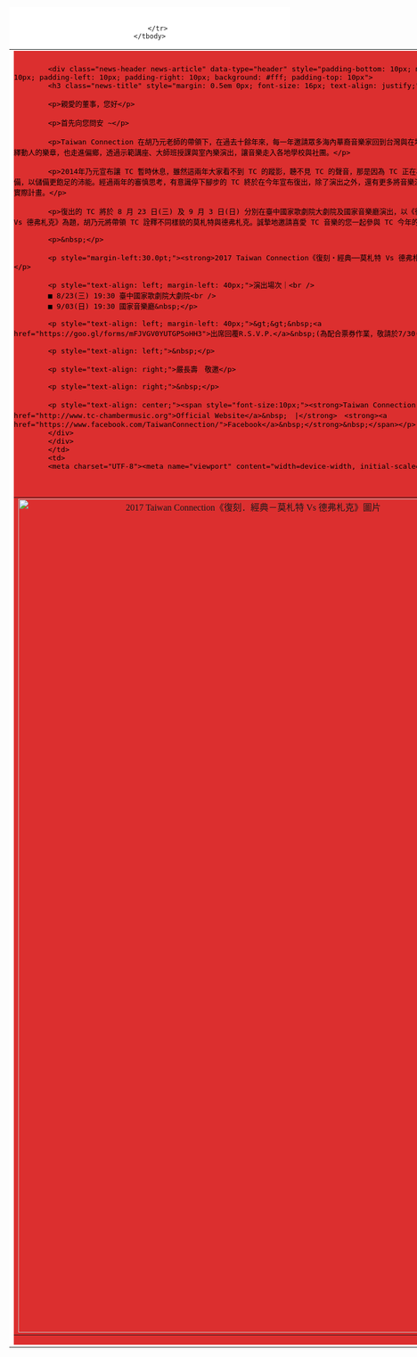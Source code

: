 <html>
<head>
<div align="center" class="news-background" data-type="background" style="background-color: #ffffff">
<div>&nbsp;</div>

<table border="0" cellpadding="0" cellspacing="0" style="width: 830px" width="830">
	<tbody>
		<tr>
			<td align="left" valign="top">
			<div class="news-base" data-type="base" style="padding-bottom: 1px; background-color: #DC2F2F; padding-left: 0px; padding-right: 0px; font-family: '微軟正黑體'; color: #000000; font-size: 15px; padding-top: 10px">
			<div class="news-extra1" data-type="extra1" style="padding: 0px 5px; color: rgb(255, 255, 255); font-size: 13px; text-align: justify; background-color: rgb(181, 197, 135);"><!-- top end here --><!-- content start here --></div>

			<div class="news-header news-article" data-type="header" style="padding-bottom: 10px; margin: 0px 0px 10px; padding-left: 10px; padding-right: 10px; background: #fff; padding-top: 10px">
			<h3 class="news-title" style="margin: 0.5em 0px; font-size: 16px; text-align: justify;">&nbsp;</h3>

			<p>親愛的董事，您好</p>

			<p>首先向您問安 ~</p>

			<p>Taiwan Connection 在胡乃元老師的帶領下，在過去十餘年來，每一年邀請眾多海內華裔音樂家回到台灣與在地傑出音樂家一起演繹動人的樂章，也走進偏鄉，透過示範講座、大師班授課與室內樂演出，讓音樂走入各地學校與社團。</p>

			<p>2014年乃元宣布讓 TC 暫時休息，雖然這兩年大家看不到 TC 的蹤影，聽不見 TC 的聲音，那是因為 TC 正在為下一個階段做準備，以儲備更飽足的沛能。經過兩年的審慎思考，有意識停下腳步的 TC 終於在今年宣布復出，除了演出之外，還有更多將音樂深入世界各個角落的實際計畫。</p>

			<p>復出的 TC 將於 8 月 23 日(三) 及 9 月 3 日(日) 分別在臺中國家歌劇院大劇院及國家音樂廳演出，以《復刻‧經典──莫札特 Vs 德弗札克》為題，胡乃元將帶領 TC 詮釋不同樣貌的莫札特與德弗札克。誠摯地邀請喜愛 TC 音樂的您一起參與 TC 今年的演出。</p>

			<p>&nbsp;</p>

			<p style="margin-left:30.0pt;"><strong>2017 Taiwan Connection《復刻‧經典──莫札特 Vs 德弗札克》</strong></p>

			<p style="text-align: left; margin-left: 40px;">演出場次｜<br />
			■ 8/23(三) 19:30 臺中國家歌劇院大劇院<br />
			■ 9/03(日) 19:30 國家音樂廳&nbsp;</p>

			<p style="text-align: left; margin-left: 40px;">&gt;&gt;&nbsp;<a href="https://goo.gl/forms/mFJVGV0YUTGP5oHH3">出席回覆R.S.V.P.</a>&nbsp;(為配合票券作業，敬請於7/30(日) 前回覆)</p>

			<p style="text-align: left;">&nbsp;</p>

			<p style="text-align: right;">嚴長壽　敬邀</p>

			<p style="text-align: right;">&nbsp;</p>

			<p style="text-align: center;"><span style="font-size:10px;"><strong>Taiwan Connection　．　<a href="http://www.tc-chambermusic.org">Official Website</a>&nbsp;　|</strong>　<strong><a href="https://www.facebook.com/TaiwanConnection/">Facebook</a>&nbsp;</strong>&nbsp;</span></p>
			</div>
			</div>
			</td>
			<td>
			<meta charset="UTF-8"><meta name="viewport" content="width=device-width, initial-scale=1">
<link href="/edm201702/assets/css/style.css?v=37cee29836e052d7a2e98cb3a02685b2e274f64d" rel="stylesheet" />
<div class="container markdown-body">&nbsp;</div>
<meta http-equiv="Content-Type" content="text/html; charset=utf-8" />

<table align="center" border="0" cellpadding="0" cellspacing="0" width="828">
	<tbody>
		<tr>
			<td align="center"><img alt="2017 Taiwan Connection《復刻．經典－莫札特 Vs 德弗札克》圖片" height="1496" src="http://edm.tc-chambermusic.org/edm201702/tc_edm.jpg" usemap="#Map" width="828" /></td>
		</tr>
	</tbody>
</table>

<p><map name="Map"><area alt="影片-2017 Taiwan Connection《復刻．經典－莫札特 Vs 德弗札克》" coords="41,720,398,924" href="https://youtu.be/0-ENRi_8WiQ" shape="rect" target="_blank" /> <area alt="TC官網" coords="533,1159,614,1258" href="https://www.tc-chambermusic.org/" shape="rect" target="_blank" /> <area alt="TC facebook" coords="699,1162,777,1259" href="https://www.facebook.com/TaiwanConnection/" shape="rect" target="_blank" /> <area alt="購票去" coords="51,1317,489,1445" href="https://www.artsticket.com.tw/CKSCC2005/Product/Product00/ProductsDetailsPage.aspx?ProductID=hsobWfDDQ3QKl1WOAEEKUg" shape="rect" target="_blank" /></map></p>
<link href="/edm201702/assets/css/style.css?v=37cee29836e052d7a2e98cb3a02685b2e274f64d" rel="stylesheet" />
			</td>
			
		</tr>
	</tbody>
</table>
</div>

